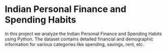 # Indian Personal Finance and Spending Habits
In this project we analyze the Indian Personal Finance and Spending Habits using Python.
The dataset contains detailed financial and demographic information for various categories like spending, savings, rent, etc.

